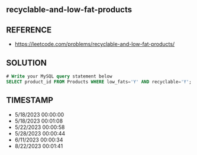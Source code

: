 ## recyclable-and-low-fat-products

## REFERENCE

- https://leetcode.com/problems/recyclable-and-low-fat-products/

## SOLUTION

``` SQL
# Write your MySQL query statement below
SELECT product_id FROM Products WHERE low_fats='Y' AND recyclable='Y';
```

## TIMESTAMP

- 5/18/2023 00:00:00
- 5/18/2023 00:01:08
- 5/22/2023 00:00:58
- 5/28/2023 00:00:44
- 6/11/2023 00:00:34
- 8/22/2023 00:01:41
